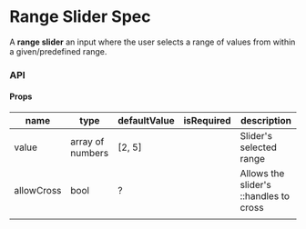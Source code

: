 # Range Slider Spec

A **range slider** an input where the user selects a range of values from within a given/predefined range.	



### API

#### Props

| name       | type             | defaultValue | isRequired | description                            |
| ---------- | ---------------- | ------------ | ---------- | -------------------------------------- |
| value      | array of numbers | [2, 5]       |            | Slider's selected range                |
| allowCross | bool             | ?            |            | Allows the slider's ::handles to cross |
|            |                  |              |            |                                        |